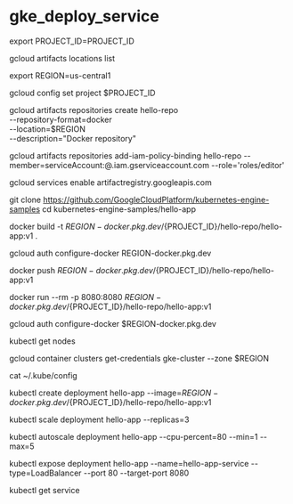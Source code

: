 # gke_deploy_service



export PROJECT_ID=PROJECT_ID

gcloud artifacts locations list

export REGION=us-central1

gcloud config set project $PROJECT_ID 

gcloud artifacts repositories create hello-repo \
   --repository-format=docker \
   --location=$REGION \
   --description="Docker repository"

 gcloud artifacts repositories add-iam-policy-binding hello-repo --member=serviceAccount:<service-account-name>@<project-name>.iam.gserviceaccount.com --role='roles/editor'

gcloud services enable artifactregistry.googleapis.com
 

git clone https://github.com/GoogleCloudPlatform/kubernetes-engine-samples
cd kubernetes-engine-samples/hello-app

docker build -t $REGION-docker.pkg.dev/${PROJECT_ID}/hello-repo/hello-app:v1 .

gcloud auth configure-docker REGION-docker.pkg.dev

docker push $REGION-docker.pkg.dev/${PROJECT_ID}/hello-repo/hello-app:v1

docker run --rm -p 8080:8080 $REGION-docker.pkg.dev/${PROJECT_ID}/hello-repo/hello-app:v1

gcloud auth configure-docker $REGION-docker.pkg.dev

kubectl get nodes

gcloud container clusters get-credentials gke-cluster --zone $REGION

cat ~/.kube/config

kubectl create deployment hello-app --image=$REGION-docker.pkg.dev/${PROJECT_ID}/hello-repo/hello-app:v1

kubectl scale deployment hello-app --replicas=3

kubectl autoscale deployment hello-app --cpu-percent=80 --min=1 --max=5


kubectl expose deployment hello-app --name=hello-app-service --type=LoadBalancer --port 80 --target-port 8080

kubectl get service








